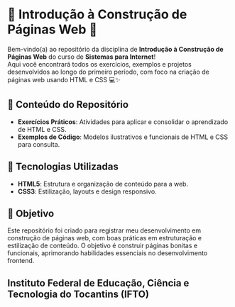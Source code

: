 # 🌸 Introdução à Construção de Páginas Web 🌸

Bem-vindo(a) ao repositório da disciplina de **Introdução à Construção de Páginas Web** do curso de **Sistemas para Internet**!  
Aqui você encontrará todos os exercícios, exemplos e projetos desenvolvidos ao longo do primeiro período, com foco na criação de páginas web usando HTML e CSS 💻✨

## 🎀 Conteúdo do Repositório

- **Exercícios Práticos**: Atividades para aplicar e consolidar o aprendizado de HTML e CSS.
- **Exemplos de Código**: Modelos ilustrativos e funcionais de HTML e CSS para consulta.

## 🌷 Tecnologias Utilizadas

- **HTML5**: Estrutura e organização de conteúdo para a web.
- **CSS3**: Estilização, layouts e design responsivo.

## 🌼 Objetivo

Este repositório foi criado para registrar meu desenvolvimento em construção de páginas web, com boas práticas em estruturação e estilização de conteúdo. O objetivo é construir páginas bonitas e funcionais, aprimorando habilidades essenciais no desenvolvimento frontend.


## Instituto Federal de Educação, Ciência e Tecnologia do Tocantins (IFTO) 



